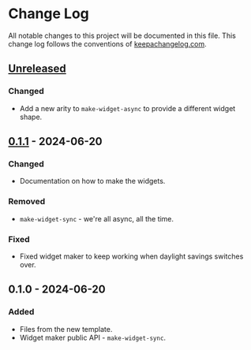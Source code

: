 # Change Log
All notable changes to this project will be documented in this file. This change log follows the conventions of [keepachangelog.com](http://keepachangelog.com/).

## [Unreleased]
### Changed
- Add a new arity to `make-widget-async` to provide a different widget shape.

## [0.1.1] - 2024-06-20
### Changed
- Documentation on how to make the widgets.

### Removed
- `make-widget-sync` - we're all async, all the time.

### Fixed
- Fixed widget maker to keep working when daylight savings switches over.

## 0.1.0 - 2024-06-20
### Added
- Files from the new template.
- Widget maker public API - `make-widget-sync`.

[Unreleased]: https://github.com/danielmiladinov/task-management-system/compare/0.1.1...HEAD
[0.1.1]: https://github.com/danielmiladinov/task-management-system/compare/0.1.0...0.1.1
